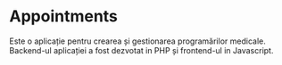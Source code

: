 # Appointments
Este o aplicație pentru crearea și gestionarea programărilor medicale.
Backend-ul aplicației a fost dezvotat in PHP și frontend-ul in Javascript.
